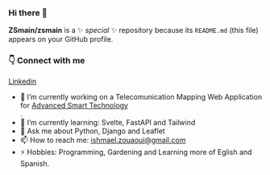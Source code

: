 ### Hi there 👋

**ZSmain/zsmain** is a ✨ _special_ ✨ repository because its `README.md` (this file) appears on your GitHub profile.

### 👇 Connect with me 
<a href="https://www.linkedin.com/in/ismail-zouaoui-3777b5a1/" target="_blank">Linkedin</a>

- 🔭 I’m currently working on a Telecomunication Mapping Web Application for <a href="https://ast-smart.com" target="_blank">Advanced Smart Technology</a><br />.
- 🌱 I’m currently learning: Svelte, FastAPI and Tailwind
- 💬 Ask me about Python, Django and Leaflet
- 📫 How to reach me: <a href="mailto:ishmael.zouaoui@gmail.com" target="_blank">ishmael.zouaoui@gmail.com</a><br />
- ⚡ Hobbies: Programming, Gardening and Learning more of Eglish and Spanish.
